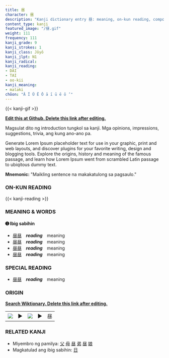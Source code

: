 ```yaml
---
title: 昼
character: 昼
description: "Kanji dictionary entry 昼: meaning, on-kun reading, compounds, origin, related kanji"
content_type: kanji
featured_image: "/昼.gif"
weight: 111
frequency: 111
kanji_grade: 9
kanji_strokes: 1
kanji_class: Jōyō
kanji_jlpt: N1
kanji_radical: 
kanji_reading: 
- DAI
- TAI
- oo-kii
kanji_meaning:
- malaki
chōon: "Ā Ī Ū Ē Ō ā ī ū ē ō ’"
---
```

[//]: # (Don't edit the line below. Kanji animated GIF code is automatically generated.)
{{< kanji-gif >}}

[//]: # (Edit below this line.)

**[Edit this at Github. Delete this link after editing.](https://github.com/tim0g/tim/tree/main/content/kanji/昼/index.md)**

Magsulat dito ng introduction tungkol sa kanji. Mga opinions, impressions, suggestions, trivia, ang kung ano-ano pa.

Generate Lorem Ipsum placeholder text for use in your graphic, print and web layouts, and discover plugins for your favorite writing, design and blogging tools. Explore the origins, history and meaning of the famous passage, and learn how Lorem Ipsum went from scrambled Latin passage to ubiqitous dummy text.
 
**Mnemonic:** "Maikling sentence na makakatulong sa pagsaulo."

### ON-KUN READING

[//]: # (Don't edit the line below. ON-KUN READING code is automatically generated.)
{{< kanji-reading >}}

### MEANING & WORDS

#### ➊ **Ibig sabihin**
  - [昼](../昼)[昼](../昼)　***reading***　meaning
  - [昼](../昼)[昼](../昼)　***reading***　meaning
  - [昼](../昼)[昼](../昼)　***reading***　meaning
  - [昼](../昼)[昼](../昼)　***reading***　meaning

### SPECIAL READING
  - [昼](../昼)[昼](../昼)　***reading***　meaning

### ORIGIN

**[Search Wiktionary. Delete this link after editing.](https://wiktionary.org/wiki/昼)**
<table class="kanji-table"><tr><td>
<img src="60px-昼-bronze.svg.png">
</td><td>▶</td><td>
<img src="60px-昼-oracle.svg.png">
</td><td>▶</td>
<td class="kanji-origin">昼</td>
</tr></table>

### RELATED KANJI
- Miyembro ng pamilya: [父](../父) [母](../母) [昼](../昼) [弟](../弟) [昼](../昼) [娘](../娘)
- Magkatulad ang ibig sabihin: [日](../日)
